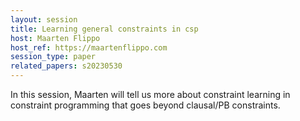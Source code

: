 ```yaml
---
layout: session
title: Learning general constraints in csp
host: Maarten Flippo
host_ref: https://maartenflippo.com
session_type: paper
related_papers: s20230530
---
```


In this session, Maarten will tell us more about constraint learning in constraint programming that goes beyond clausal/PB constraints.
